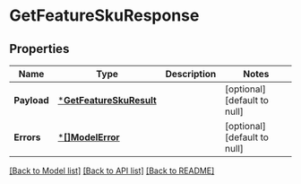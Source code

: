 # GetFeatureSkuResponse

## Properties
Name | Type | Description | Notes
------------ | ------------- | ------------- | -------------
**Payload** | [***GetFeatureSkuResult**](GetFeatureSkuResult.md) |  | [optional] [default to null]
**Errors** | [***[]ModelError**](array.md) |  | [optional] [default to null]

[[Back to Model list]](../README.md#documentation-for-models) [[Back to API list]](../README.md#documentation-for-api-endpoints) [[Back to README]](../README.md)

